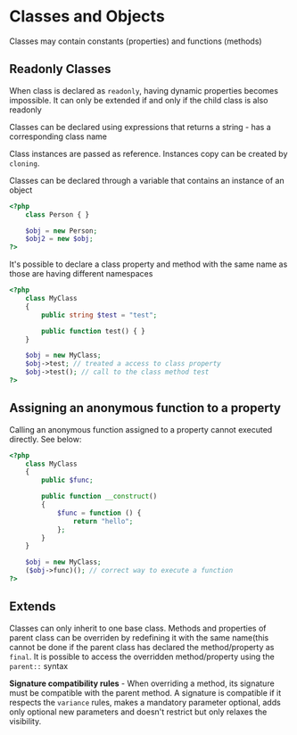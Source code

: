 
# Classes and Objects  

Classes may contain constants (properties) and functions (methods)  

## Readonly Classes  

When class is declared as `readonly`, having dynamic properties becomes impossible. It can only be extended if and only if the child class is also readonly  

Classes can be declared using expressions that returns a string - has a corresponding class name  

Class instances are passed as reference. Instances copy can be created by `cloning`.

Classes can be declared through a variable that contains an instance of an object  
```php
<?php
    class Person { }

    $obj = new Person;
    $obj2 = new $obj;
?>
```  

It's possible to declare a class property and method with the same name as those are having different namespaces  
```php
<?php
    class MyClass
    {
        public string $test = "test";

        public function test() { }
    }

    $obj = new MyClass;
    $obj->test; // treated a access to class property
    $obj->test(); // call to the class method test
?>
```  

## Assigning an anonymous function to a property  

Calling an anonymous function assigned to a property cannot executed directly. See below:  

```php
<?php
    class MyClass
    {
        public $func;

        public function __construct()
        {
            $func = function () {
                return "hello";
            };
        }
    }

    $obj = new MyClass;
    ($obj->func)(); // correct way to execute a function
?>
```

## Extends  

Classes can only inherit to one base class. Methods and properties of parent class can be overriden by redefining it with the same name(this cannot be done if the parent class has declared the method/property as `final`. It is possible to access the overridden method/property using the `parent::` syntax  

**Signature compatibility rules** - When overriding a method, its signature must be compatible with the parent method. A signature is compatible if it respects the `variance` rules, makes a mandatory parameter optional, adds only optional new parameters and doesn't restrict but only relaxes the visibility.

